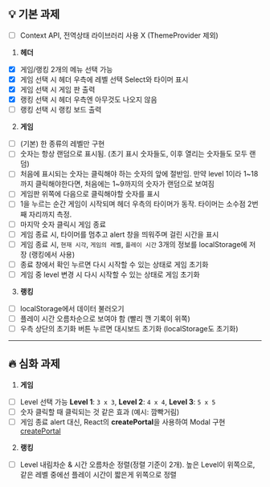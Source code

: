 ## 💡 기본 과제

- [ ] Context API, 전역상태 라이브러리 사용 X (ThemeProvider 제외)

1. **헤더**

- [x] 게임/랭킹 2개의 메뉴 선택 가능
- [x] 게임 선택 시 헤더 우측에 레벨 선택 Select와 타이머 표시
- [x] 게임 선택 시 게임 판 출력
- [x] 랭킹 선택 시 헤더 우측엔 아무것도 나오지 않음
- [ ] 랭킹 선택 시 랭킹 보드 출력

2. **게임**

- [ ] (기본) 한 종류의 레벨만 구현
- [ ] 숫자는 항상 랜덤으로 표시됨. (초기 표시 숫자들도, 이후 열리는 숫자들도 모두 랜덤)
- [ ] 처음에 표시되는 숫자는 클릭해야 하는 숫자의 앞에 절반임. 만약 level 1이라 1~18까지 클릭해야한다면, 처음에는 1~9까지의 숫자가 랜덤으로 보여짐
- [ ] 게임판 위쪽에 다음으로 클릭해야할 숫자를 표시
- [ ] 1을 누르는 순간 게임이 시작되며 헤더 우측의 타이머가 동작. 타이머는 소수점 2번째 자리까지 측정.
- [ ] 마지막 숫자 클릭시 게임 종료
- [ ] 게임 종료 시, 타이머를 멈추고 alert 창을 띄워주며 걸린 시간을 표시
- [ ] 게임 종료 시, `현재 시각`, `게임의 레벨`, `플레이 시간` 3개의 정보를 localStorage에 저장 (랭킹에서 사용)
- [ ] 종료 창에서 확인 누르면 다시 시작할 수 있는 상태로 게임 초기화
- [ ] 게임 중 level 변경 시 다시 시작할 수 있는 상태로 게임 초기화

3. **랭킹**

- [ ] localStorage에서 데이터 불러오기
- [ ] 플레이 시간 오름차순으로 보여야 함 (빨리 깬 기록이 위쪽)
- [ ] 우측 상단의 초기화 버튼 누르면 대시보드 초기화 (localStorage도 초기화)

---

## 🔥 심화 과제

1. **게임**

- [ ] Level 선택 가능
      **Level 1**: `3 x 3`, **Level 2**: `4 x 4`, **Level 3**: `5 x 5`
- [ ] 숫자 클릭할 때 클릭되는 것 같은 효과 (예시: 깜빡거림)
- [ ] 게임 종료 alert 대신, React의 **createPortal**을 사용하여 Modal 구현
      [createPortal](https://ko.react.dev/reference/react-dom/createPortal)

2. **랭킹**

- [ ] Level 내림차순 & 시간 오름차순 정렬(정렬 기준이 2개). 높은 Level이 위쪽으로, 같은 레벨 중에선 플레이 시간이 짧은게 위쪽으로 정렬
